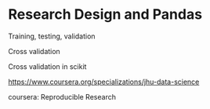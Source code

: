 # Research Design and Pandas

Training, testing, validation

Cross validation

Cross validation in scikit



https://www.coursera.org/specializations/jhu-data-science

coursera: Reproducible Research
